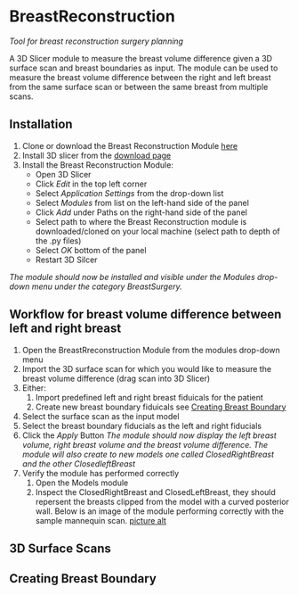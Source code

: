# BreastReconstruction
*Tool for breast reconstruction surgery planning*

A 3D Slicer module to measure the breast volume difference given a 3D surface scan and breast boundaries as input.
The module can be used to measure the breast volume difference between the right and left breast from the same surface scan or between the same breast from multiple scans. 

## Installation
1. Clone or download the Breast Reconstruction Module [here](https://github.com/PerkLab/BreastReconstruction)
2. Install 3D slicer from the [download page](https://download.slicer.org/)
3. Install the Breast Reconstruction Module: 
    - Open 3D Slicer
    - Click *Edit* in the top left corner 
    - Select *Application Settings* from the drop-down list
    - Select *Modules* from list on the left-hand side of the panel
    - Click *Add* under Paths on the right-hand side of the panel
    - Select path to where the Breast Reconstruction module is downloaded/cloned on your local machine (select path to depth of the .py files)
    - Select *OK* bottom of the panel
    - Restart 3D Silcer 
    
*The module should now be installed and visible under the Modules drop-down menu under the category BreastSurgery.* 
  
## Workflow for breast volume difference between left and right breast 
1. Open the BreastRreconstruction Module from the modules drop-down menu 
2. Import the 3D surface scan for which you would like to measure the breast volume difference (drag scan into 3D Slicer) 
3. Either:
    1. Import predefined left and right breast fiduicals for the patient 
    2. Create new breast boundary fiduicals see [Creating Breast Boundary](#breastBond)
3. Select the surface scan as the input model
4. Select the breast boundary fiducials as the left and right fiducials
4. Click the *Apply* Button
*The module should now display the left breast volume, right breast volume and the breast volume difference. The module will also create to new models one called ClosedRightBreast and the other ClosedleftBreast*
5. Verify the module has performed correctly
    1. Open the Models module
    2. Inspect the ClosedRightBreast and ClosedLeftBreast, they should repersent the breasts clipped from the model with a curved posterior wall. Below is an image of the module performing correctly with the sample mannequin scan. [picture alt]()

## 3D Surface Scans 

## Creating Breast Boundary <a name="breastBond"></a>


